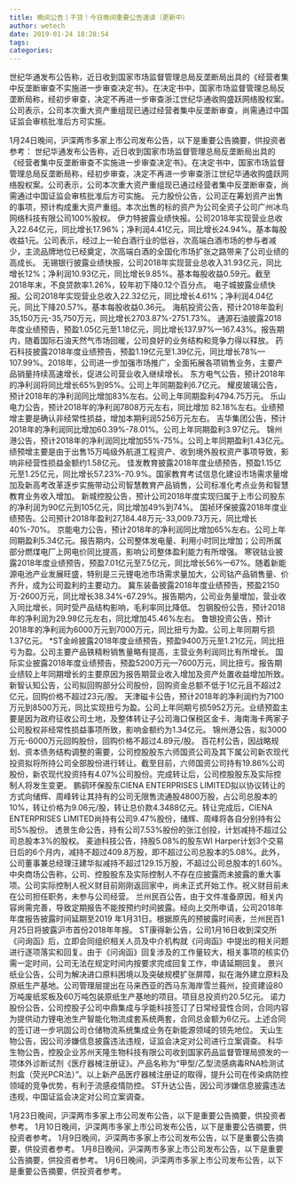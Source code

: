```yaml
---
title: 晚间公告丨干货！今日晚间重要公告速读（更新中）
author: wetech
date: 2019-01-24 18:28:54
tags: 
categories: 
---
```

世纪华通发布公告称，近日收到国家市场监督管理总局反垄断局出具的《经营者集中反垄断审查不实施进一步审查决定书》。在决定书中，国家市场监督管理总局反垄断局称，经初步审查，决定不再进一步审查浙江世纪华通收购盛跃网络股权案。公司表示，公司本次重大资产重组现已通过经营者集中反垄断审查，尚需通过中国证监会审核批准后方可实施。
<!-- more -->
1月24日晚间，沪深两市多家上市公司发布公告，以下是重要公告摘要，供投资者参考：
世纪华通发布公告称，近日收到国家市场监督管理总局反垄断局出具的《经营者集中反垄断审查不实施进一步审查决定书》。在决定书中，国家市场监督管理总局反垄断局称，经初步审查，决定不再进一步审查浙江世纪华通收购盛跃网络股权案。公司表示，公司本次重大资产重组现已通过经营者集中反垄断审查，尚需通过中国证监会审核批准后方可实施。
元力股份公告，公司正在筹划资产出售的事项，预计构成重大资产重组。本次出售的标的资产为公司全资子公司广州冰鸟网络科技有限公司100%股权。
伊力特披露业绩快报。公司2018年实现营业总收入22.64亿元，同比增长17.96%；净利润4.41亿元，同比增长24.94%。基本每股收益1元。公司表示，经过上一轮白酒行业的低谷，次高端白酒市场的参与者减少，主流品牌地位已经奠定，次高端白酒的全国化市场扩张之路带来了公司业绩的高成长。
无锡银行披露业绩快报，公司2018年实现营业总收入31.93亿元，同比增长12%；净利润10.93亿元，同比增长9.85%。基本每股收益0.59元。截至 2018年末，不良贷款率1.26%，较年初下降0.12个百分点。
电子城披露业绩快报。公司2018年实现营业总收入22.32亿元，同比增长4.61%；净利润4.04亿元，同比下降20.57%。基本每股收益0.36元。
海航投资公告，预计2018年盈利35,150万元-35,750万元，同比增长2703.87%-2751.73%。
通源石油披露2018年度业绩预告，预盈1.05亿元至1.18亿元，同比增长137.97%—167.43%。报告期内，随着国际石油天然气市场回暖，公司良好的业务结构和竞争力得以释放。
药石科技披露2018年度业绩预告，预盈1.19亿元至1.39亿元，同比增长78%—107.99%。2018年，公司进一步加强市场推广，全面拓展各项销售业务，主要产品销量持续高速增长，促进公司营业收入继续增长。
东方电气公告，预计2018年的净利润将同比增长65%到95%。公司上年同期盈利6.7亿元。
耀皮玻璃公告，预计2018年的净利润同比增加83%左右。公司上年同期盈利4794.75万元。
乐山电力公告，预计2018年的净利润7808万元左右，同比增加 82.18%左右。业绩预增主要是确认非经常性损益，增加本期利润5256万元左右。
吉华集团公告，预计2018年的净利润同比增加60.39%-78.01%。公司上年同期盈利3.97亿元。
锦州港公告，预计2018年的净利润同比增加55%-75%。公司上年同期盈利1.43亿元。绩预增主要是由于出售15万吨级外航道工程资产、收到境外股权资产事项导致，影响非经营性损益金额约1.58亿元。
佳发教育披露2018年度业绩预告，预盈1.15亿元至1.25亿元，同比增长57.23%-70.9%。国家教育考试信息化建设市场需求量增加及新高考改革逐步实施带动公司智慧教育产品销售，公司标准化考点业务和智慧教育业务收入增加。
新城控股公告，预计公司2018年度实现归属于上市公司股东的净利润为90亿元到105亿元，同比增加49%到74%。
国祯环保披露2018年度业绩预告。公司预计2018年盈利27,184.48万元-33,009.73万元，同比增长40%-70%。
京能电力公告，预计2018年的净利润同比增加65%左右。公司上年同期盈利5.34亿元。报告期内，公司整体发电量、利用小时同比增加；公司所属部分燃煤电厂上网电价同比提高，影响公司整体盈利能力有所增强。
寒锐钴业披露2018年度业绩预告，预盈7.01亿元至7.5亿元，同比增长56%—67%。随着新能源电池产业发展旺盛，特别是三元锂电池市场需求量加大，公司钴产品销售量、价齐升，成为公司盈利的主要动力。
冀东装备披露2018年度业绩预告，预盈2150万-2600万元，同比增长38.34%-67.29%。报告期内，公司业务量增加，营业收入同比增长，同时受产品结构影响，毛利率同比降低。
包钢股份公告，预计2018年的净利润为29.98亿元左右，同比增加45.46%左右。
鲁银投资公告，预计2018年的净利润为6000万元到7000万元，同比扭亏为盈。公司上年同期亏损1.37亿元。
*ST金岭披露2018年度业绩预告，预盈9400万元至1.21亿元，同比扭亏为盈。公司主要产品铁精粉销售量略有提高，主营业务利润同比有所增长。
国际实业披露2018年度业绩预告，预盈5200万元—7600万元，同比扭亏。报告期业绩较上年同期增长的主要原因为报告期营业收入增加及资产处置收益增加所致。
新智认知公告，公司拟回购部分公司股份，回购资金总额不低于1亿元且不超过2亿元，回购价格不超过23元/股。
天津磁卡公告，预计2018年的净利润约为7100万元到8500万元，同比实现扭亏为盈。公司上年同期亏损5952万元。业绩预盈主要是因为政府征收公司土地，及整体转让子公司海口保税区金卡、海南海卡两家子公司股权非经常性损益事项所致，影响金额约为1.34亿元。
锦州港公告，拟3000万元-6000万元回购股份，回购价格不超过4.89元/股。
百花村公告，因战略规划、资本债务结构调整的需要，公司控股股东六师国资公司及其下属公司新农现代投资拟将所持公司全部股份进行转让。截至目前，六师国资公司持有19.86%公司股份，新农现代投资持有4.07%公司股份。完成转让后，公司控股股东及实际控制人将发生变更。
鹏鹞环保股东CIENA ENTERPRISES LIMITED拟以协议转让的方式向储辉、周峰转让其持有的公司无限售流通股4800万股，占公司总股本的10%，转让价格为9.06元/股，转让总价款4.3488亿元。转让完成后，CIENA ENTERPRISES LIMITED尚持有公司9.47%股份，储辉、周峰将各自分别持有公司5%股份。
透景生命公告，持有公司7.53%股份的张江创投，计划减持不超过公司总股本3%的股权。
麦迪科技公告，持股5.08%的股东WI Harper计划3个交易日后的6个月内，减持不超过409.8万股，即不超过公司总股本的5.08%。此外，公司董事兼总经理汪建华拟减持不超过129.15万股，不超过公司总股本的1.60%。
中央商场公告称，公司、控股股东及实际控制人不存在应披露而未披露的重大事项。公司实际控制人祝义财目前刚刚返回家中，尚未正式开始工作。祝义财目前未在公司担任职务，未参与公司经营。
兰州民百公告，由于文件准备原因，相关内容尚需完善，导致定期报告不能按预约时间披露。经向上交所申请，公司2018年年度报告披露时间延期至2019 年1月31日。根据原先的预披露时间表，兰州民百1月25日将披露沪市首份2018年年报。
ST康得新公告，公司1月16日收到深交所《问询函》后，立即会同组织相关人员及中介机构就《问询函》中提出的相关问题进行逐项落实和回复。由于《问询函》回复涉及的工作量较大，相关事项的核实仍需一定时间，公司无法在规定时间内按要求完成回复工作，申请延期回复。
景兴纸业公告，公司为解决进口原料困境以及突破规模扩张屏障，拟在海外建立原料及原纸生产基地。公司管理层提出在马来西亚的西马东海岸雪兰莪州，投资建设80万吨废纸浆板及60万吨包装原纸生产基地的项目。项目总投资约20.5亿元。
诺力股份公告，公司控股子公司中鼎集成与孚能科技签订了日常经营性合同，合同内容为提供动力锂电池生产智能化物流成套系统两套，合同总金额为6亿元。上述合同的签订进一步巩固公司仓储物流系统集成业务在新能源领域的领先地位。
天山生物公告，因公司涉嫌信息披露违法违规，证监会决定对公司进行立案调查。
科华生物公告，控股企业苏州天隆生物科技有限公司收到国家药品监督管理局颁发的一项体外诊断试剂《医疗器械注册证》。产品名称为“甲型/乙型流感病毒RNA检测试剂盒（荧光PCR法）”。以上新产品医疗器械注册证的取得，提升公司在传染病防控领域的竞争优势，有利于流感疫情防控。
ST升达公告，因公司涉嫌信息披露违法违规，中国证监会决定对公司立案调查。
 
 
1月23日晚间，沪深两市多家上市公司发布公告，以下是重要公告摘要，供投资者参考。
1月10日晚间，沪深两市多家上市公司发布公告，以下是重要公告摘要，供投资者参考。
1月9日晚间，沪深两市多家上市公司发布公告，以下是重要公告摘要，供投资者参考。
1月8日晚间，沪深两市多家上市公司发布公告，以下是重要公告摘要，供投资者参考。
1月6日晚间，沪深两市多家上市公司发布公告，以下是重要公告摘要，供投资者参考。
